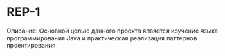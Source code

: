 # REP-1
Описание: Основной целью данного проекта ялвяется изучение языка программирования Java и практическая реализация паттернов проектирования
